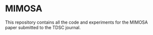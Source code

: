 # MIMOSA
This repository contains all the code and experiments for the MIMOSA paper submitted to the TDSC journal. 
